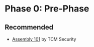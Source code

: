 # Phase 0: Pre-Phase

## Recommended
<ul>
    <li><a href="https://academy.tcm-sec.com/p/assembly-101">Assembly 101</a> by TCM Security</li>
</ul>